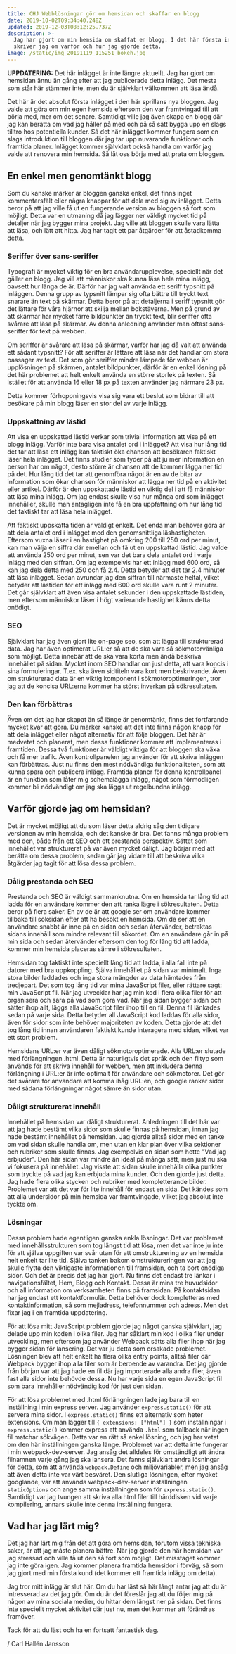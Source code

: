 ```yaml
---
title: CHJ Webblösningar gör om hemsidan och skaffar en blogg
date: 2019-10-02T09:34:40.248Z
updated: 2019-12-03T08:12:25.737Z
description: >-
  Jag har gjort om min hemsida om skaffat en blogg. I det här första inlägget
  skriver jag om varför och hur jag gjorde detta.
image: /static/img_20191119_115251_bokeh.jpg
---
```

**UPPDATERING:** Det här inlägget är inte längre aktuellt. Jag har gjort om hemsidan ännu än gång efter att jag publicerade detta inlägg. Det mesta som står här stämmer inte, men du är självklart välkommen att läsa ändå.



Det här är det absolut första inlägget i den här sprillans nya bloggen. Jag valde att göra om min egen hemsida eftersom den var framtvingad till att börja med, mer om det senare. Samtidigt ville jag även skapa en blogg där jag kan berätta om vad jag håller på med och på så sätt bygga upp en slags tilltro hos potentiella kunder. Så det här inlägget kommer fungera som en slags introduktion till bloggen där jag tar upp nuvarande funktioner och framtida planer. Inlägget kommer självklart också handla om varför jag valde att renovera min hemsida. Så låt oss börja med att prata om bloggen.

## En enkel men genomtänkt blogg

Som du kanske märker är bloggen ganska enkel, det finns inget kommentarsfält eller några knappar för att dela med sig av inlägget. Detta beror på att jag ville få ut en fungerande version av bloggen så fort som möjligt. Detta var en utmaning då jag lägger ner väldigt mycket tid på detaljer när jag bygger mina projekt. Jag ville att bloggen skulle vara lätta att läsa, och lätt att hitta. Jag har tagit ett par åtgärder för att åstadkomma detta.

### ﻿Seriffer över sans-seriffer

Typografi är mycket viktig för en bra användarupplevelse, speciellt när det gäller en blogg. Jag vill att människor ska kunna läsa hela mina inlägg, oavsett hur långa de är. Därför har jag valt använda ett seriff typsnitt på inläggen. Denna grupp av typsnitt lämpar sig ofta bättre till tryckt text snarare än text på skärmar. Detta beror på att detaljerna i seriff typsnitt gör det lättare för våra hjärnor att skilja mellan bokstäverna. Men på grund av att skärmar har mycket färre bildpunkter än tryckt text, blir seriffer ofta svårare att läsa på skärmar. Av denna anledning använder man oftast sans-seriffer för text på webben.

Om seriffer är svårare att läsa på skärmar, varför har jag då valt att använda ett sådant typsnitt? För att seriffer är lättare att läsa när det handlar om stora passager av text. Det som gör seriffer mindre lämpade för webben är upplösningen på skärmen, antalet bildpunkter, därför är en enkel lösning på det här problemet att helt enkelt använda en större storlek på texten. Så istället för att använda 16 eller 18 px på texten använder jag närmare 23 px.

Detta kommer förhoppningsvis visa sig vara ett beslut som bidrar till att besökare på min blogg läser en stor del av varje inlägg.

### Uppskattning av lästid

Att visa en uppskattad lästid verkar som trivial information att visa på ett blogg inlägg. Varför inte bara visa antalet ord i inlägget? Att visa hur lång tid det tar att läsa ett inlägg kan faktiskt öka chansen att besökaren faktiskt läser hela inlägget. Det finns studier som tyder på att ju mer information en person har om något, desto större är chansen att de kommer lägga ner tid på det. Hur lång tid det tar att genomföra något är en av de bitar av information som ökar chansen för människor att lägga ner tid på en aktivitet eller artikel. Därför är den uppskattade lästid en viktig del i att få människor att läsa mina inlägg. Om jag endast skulle visa hur många ord som inlägget innehåller, skulle man antagligen inte få en bra uppfattning om hur lång tid det faktiskt tar att läsa hela inlägget.

Att faktiskt uppskatta tiden är väldigt enkelt. Det enda man behöver göra är att dela antalet ord i inlägget med den genomsnittliga läshastigheten. Eftersom vuxna läser i en hastighet på omkring 200 till 250 ord per minut, kan man välja en siffra där emellan och få ut en uppskattad lästid. Jag valde att använda 250 ord per minut, sen var det bara dela antalet ord i varje inlägg med den siffran. Om jag exempelvis har ett inlägg med 600 ord, så kan jag dela detta med 250 och få 2.4. Detta betyder att det tar 2.4 minuter att läsa inlägget. Sedan avrundar jag den siffran till närmaste heltal, vilket betyder att lästiden för ett inlägg med 600 ord skulle vara runt 2 minuter. Det går självklart att även visa antalet sekunder i den uppskattade lästiden, men eftersom människor läser i högt varierande hastighet känns detta onödigt.

### SEO

Självklart har jag även gjort lite on-page seo, som att lägga till strukturerad data. Jag har även optimerat URL:er så att de ska vara så sökmotorvänliga som möjligt. Detta innebär att de ska vara korta men ändå beskriva innehållet på sidan. Mycket inom SEO handlar om just detta, att vara koncis i sina formuleringar. T.ex. ska även sidtiteln vara kort men beskrivande. Även om strukturerad data är en viktig komponent i sökmotoroptimeringen, tror jag att de koncisa URL:erna kommer ha störst inverkan på sökresultaten.

### Den kan förbättras

Även om det jag har skapat än så länge är genomtänkt, finns det fortfarande mycket kvar att göra. Du märker kanske att det inte finns någon knapp för att dela inlägget eller något alternativ för att följa bloggen. Det här är medvetet och planerat, men dessa funktioner kommer att implementeras i framtiden. Dessa två funktioner är väldigt viktiga för att bloggen ska växa och få mer trafik. Även kontrollpanelen jag använder för att skriva inläggen kan förbättras. Just nu finns den mest nödvändiga funktionaliteten, som att kunna spara och publicera inlägg. Framtida planer för denna kontrollpanel är en funktion som låter mig schemalägga inlägg, något som förmodligen kommer bli nödvändigt om jag ska lägga ut regelbundna inlägg.

## Varför gjorde jag om hemsidan?

Det är mycket möjligt att du som läser detta aldrig såg den tidigare versionen av min hemsida, och det kanske är bra. Det fanns många problem med den, både från ett SEO och ett prestanda perspektiv. Sättet som innehållet var strukturerat på var även mycket dåligt. Jag börjar med att berätta om dessa problem, sedan går jag vidare till att beskriva vilka åtgärder jag tagit för att lösa dessa problem.

### Dålig prestanda och SEO

Prestanda och SEO är väldigt sammanknutna. Om en hemsida tar lång tid att ladda för en användare kommer den att ranka lägre i sökresultaten. Detta beror på flera saker. En av de är att google ser om användare kommer tillbaka till söksidan efter att ha besökt en hemsida. Om de ser att en användare snabbt är inne på en sidan och sedan återvänder, betraktas sidans innehåll som mindre relevant till sökordet. Om en användare går in på min sida och sedan återvänder eftersom den tog för lång tid att ladda, kommer min hemsida placeras sämre i sökresultaten.

Hemsidan tog faktiskt inte speciellt lång tid att ladda, i alla fall inte på datorer med bra uppkoppling. Själva innehållet på sidan var minimalt. Inga stora bilder laddades och inga stora mängder av data hämtades från tredjepart. Det som tog lång tid var mina JavaScript filer, eller rättare sagt: min JavaScript fil. När jag utvecklar har jag min kod i flera olika filer för att organisera och sära på vad som göra vad. När jag sidan bygger sidan och sätter ihop allt, läggs alla JavaScript filer ihop till en fil. Denna fil länkades sedan på varje sida. Detta betyder all JavaScript kod laddas för alla sidor, även för sidor som inte behöver majoriteten av koden. Detta gjorde att det tog lång tid innan användaren faktiskt kunde interagera med sidan, vilket var ett stort problem.

Hemsidans URL:er var även dåligt sökmotoroptimerade. Alla URL:er slutade med förlängningen .html. Detta är naturligtvis det språk och den filtyp som används för att skriva innehåll för webben, men att inkludera denna förlängning i URL:er är inte optimalt för användare och sökmotorer. Det gör det svårare för användare att komma ihåg URL:en, och google rankar sidor med sådana förlängningar något sämre än sidor utan.

### Dåligt strukturerat innehåll

Innehållet på hemsidan var dåligt strukturerat. Anledningen till det här var att jag hade bestämt vilka sidor som skulle finnas på hemsidan, innan jag hade bestämt innehållet på hemsidan. Jag gjorde alltså sidor med en tanke om vad sidan skulle handla om, men utan en klar plan över vilka sektioner och rubriker som skulle finnas. Jag exempelvis en sidan som hette "Vad jag erbjuder". Den här sidan var mindre än ideal på många sätt, men just nu ska vi fokusera på innehållet. Jag visste att sidan skulle innehålla olika punkter som tryckte på vad jag kan erbjuda mina kunder. Och den gjorde just detta. Jag hade flera olika stycken och rubriker med kompletterande bilder. Problemet var att det var för lite innehåll för endast en sida. Det kändes som att alla undersidor på min hemsida var framtvingade, vilket jag absolut inte tyckte om.

### Lösningar

Dessa problem hade egentligen ganska enkla lösningar. Det var problemet med innehållsstrukturen som tog längst tid att lösa, men det var inte ju inte för att själva uppgiften var svår utan för att omstrukturering av en hemsida helt enkelt tar lite tid. Själva tanken bakom omstruktureringen var att jag skulle flytta den viktigaste informationen till framsidan, och ta bort onödiga sidor. Och det är precis det jag har gjort. Nu finns det endast tre länkar i navigationsfältet, Hem, Blogg och Kontakt. Dessa är mina tre huvudsidor och all information om verksamheten finns på framsidan. På kontaktsidan har jag endast ett kontaktformulär. Detta behöver dock kompletteras med kontaktinformation, så som mejladress, telefonnummer och adress. Men det fixar jag i en framtida uppdatering.

För att lösa mitt JavaScript problem gjorde jag något ganska självklart, jag delade upp min koden i olika filer. Jag har såklart min kod i olika filer under utveckling, men eftersom jag använder Webpack sätts alla filer ihop när jag bygger sidan för lansering. Det var ju detta som orsakade problemet. Lösningen blev att helt enkelt ha flera olika entry points, alltså filer där Webpack bygger ihop alla filer som är beroende av varandra. Det jag gjorde från början var att jag hade en fil där jag importerade alla andra filer, även fast alla sidor inte behövde dessa. Nu har varje sida en egen JavaScript fil som bara innehåller nödvändig kod för just den sidan.

För att lösa problemet med .html förlängningen lade jag bara till en inställning i min express server. Jag använder `express.static()` för att servera mina sidor. I `express.static()` finns ett alternativ som heter extensions. Om man lägger till `{ extensions: ["html"] }` som inställningar i `express.static()` kommer express att använda `.html` som fallback när ingen fil matchar sökvägen. Detta var en rätt så enkel lösning, och jag har vetat om den här inställningen ganska länge. Problemet var att detta inte fungerar i min webpack-dev-server. Jag ansåg det alldeles för omständligt att ändra filnamnen varje gång jag ska lansera. Det fanns självklart andra lösningar för detta, som att använda `webpack.Define` och miljövariabler, men jag ansåg att även detta inte var värt besväret. Den slutliga lösningen, efter mycket googlande, var att använda webpack-dev-server inställningen `staticOptions` och ange samma inställningen som för `express.static()`. Samtidigt var jag tvungen att skriva alla html filer till hårddisken vid varje kompilering, annars skulle inte denna inställning fungera.

## Vad har jag lärt mig?

Det jag har lärt mig från det att göra om hemsidan, förutom vissa tekniska saker, är att jag måste planera bättre. När jag gjorde den här hemsidan var jag stressad och ville få ut den så fort som möjligt. Det misstaget kommer jag inte göra igen. Jag kommer planera framtida hemsidor i förväg, så som jag gjort med min första kund (det kommer ett framtida inlägg om detta).

Jag tror mitt inlägg är slut här. Om du har läst så här långt antar jag att du är intresserad av det jag gör. Om du är det föreslår jag att du följer mig på någon av mina sociala medier, du hittar dem längst ner på sidan. Det finns inte speciellt mycket aktivitet där just nu, men det kommer att förändras framöver.

Tack för att du läst och ha en fortsatt fantastisk dag.

/ Carl Hallén Jansson
